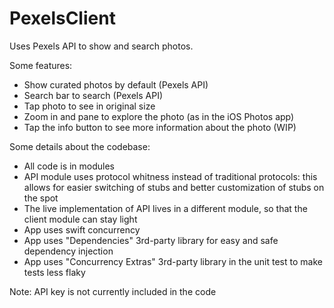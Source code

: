 # PexelsClient

Uses Pexels API to show and search photos.

Some features:
- Show curated photos by default (Pexels API)
- Search bar to search (Pexels API)
- Tap photo to see in original size
- Zoom in and pane to explore the photo (as in the iOS Photos app)
- Tap the info button to see more information about the photo (WIP)

Some details about the codebase:
- All code is in modules
- API module uses protocol whitness instead of traditional protocols: this allows for easier switching of stubs and better customization of stubs on the spot
- The live implementation of API lives in a different module, so that the client module can stay light
- App uses swift concurrency 
- App uses "Dependencies" 3rd-party library for easy and safe dependency injection
- App uses "Concurrency Extras" 3rd-party library in the unit test to make tests less flaky

Note: API key is not currently included in the code
